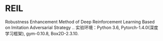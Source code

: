 # REIL
Robustness Enhancement Method of Deep Reinforcement Learning Based on Imitation Adversarial Strategy
..
实验环境：Python 3.6, Pytorch-1.4.0(深度学习框架), gym-0.10.8, Box2D-2.3.10.
